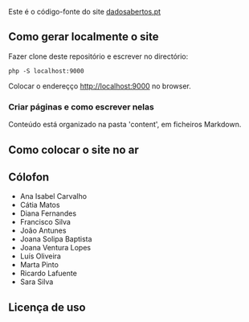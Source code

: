 Este é o código-fonte do site [dadosabertos.pt](http://dadosabertos.pt)

## Como gerar localmente o site

Fazer clone deste repositório e escrever no directório:
```
php -S localhost:9000
```

Colocar o endereçço [http://localhost:9000](http://localhost:9000) no browser.

### Criar páginas e como escrever nelas

Conteúdo está organizado na pasta 'content', em ficheiros Markdown.

## Como colocar o site no ar


## Cólofon

* Ana Isabel Carvalho
* Cátia Matos
* Diana Fernandes
* Francisco Silva
* João Antunes
* Joana Solipa Baptista
* Joana Ventura Lopes
* Luís Oliveira
* Marta Pinto
* Ricardo Lafuente
* Sara Silva


## Licença de uso
